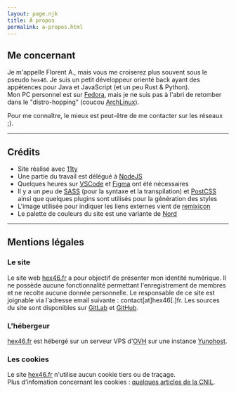 ```yaml
---
layout: page.njk
title: À propos
permalink: a-propos.html
---
```


## Me concernant

Je m'appelle Florent A., mais vous me croiserez plus souvent sous le pseudo `hex46`.  Je suis un petit développeur orienté back ayant des appétences pour Java et JavaScript (et un peu Rust & Python).  
Mon PC personnel est sur [Fedora](https://getfedora.org/), mais je ne suis pas à l'abri de retomber dans le "distro-hopping" (coucou [ArchLinux](https://archlinux.org/)).

Pour me connaître, le mieux est peut-être de me contacter sur les réseaux ;).

---

## Crédits
- Site réalisé avec [11ty](https://11ty.dev)
- Une partie du travail est délégué à [NodeJS](https://nodejs.org/en/)
- Quelques heures sur [VSCode](https://github.com/microsoft/vscode) et [Figma](https://www.figma.com) ont été nécessaires
- Il y a un peu de [SASS](https://sass-lang.com/) (pour la syntaxe et la transpilation) et [PostCSS](https://postcss.org/) ainsi que quelques plugins sont utilisés pour la génération des styles
- L'image utilisée pour indiquer les liens externes vient de [remixicon](https://remixicon.com)
- Le palette de couleurs du site est une variante de [Nord](https://www.nordtheme.com/)

--- 

## Mentions légales

### Le site
Le site web [hex46.fr](/) a pour objectif de présenter mon identité numérique.
Il ne possède aucune fonctionnalité permettant l'enregistrement de membres et ne recolte aucune donnée personnelle.
Le responsable de ce site est joignable via l'adresse email suivante : contact[at]hex46[.]fr.
Les sources du site sont disponibles sur [GitLab](https://gitlab.com/hex46/hex46.fr) et [GitHub](https://github.com/hex46/hex46.fr).
### L'hébergeur
[hex46.fr](/) est hébergé sur un serveur VPS d'[OVH](https://www.ovh.com) sur une instance [Yunohost](https://yunohost.org).

### Les cookies
Le site [hex46.fr](/) n'utilise aucun cookie tiers ou de traçage.  
Plus d'infomation concernant les cookies : [quelques articles de la CNIL](https://www.cnil.fr/fr/tag/Cookies+et+traceurs).

